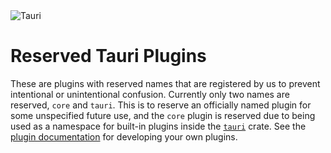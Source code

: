 <img src="https://github.com/tauri-apps/tauri/blob/dev/.github/splash.png?raw=true" alt="Tauri" />

# Reserved Tauri Plugins

These are plugins with reserved names that are registered by us to prevent intentional or unintentional confusion.
Currently only two names are reserved, `core` and `tauri`. This is to reserve an officially named plugin for some unspecified future use, and the `core` plugin is reserved due to being used as a namespace for built-in plugins inside the [`tauri`] crate.
See the [plugin documentation] for developing your own plugins.

[`tauri`]: https://crates.io/crates/tauri

[plugin documentation]: https://beta.tauri.app/develop/plugins/
